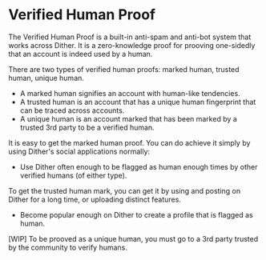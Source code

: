 # Verified Human Proof

The Verified Human Proof is a built-in anti-spam and anti-bot system that works across Dither. It is a zero-knowledge proof for prooving one-sidedly that an account is indeed used by a human.

There are two types of verified human proofs: marked human, trusted human, unique human.
 - A marked human signifies an account with human-like tendencies.
 - A trusted human is an account that has a unique human fingerprint that can be traced across accounts.
 - A unique human is an account marked that has been marked by a trusted 3rd party to be a verified human. 

It is easy to get the marked human proof. You can do achieve it simply by using Dither's social applications normally:
 - Use Dither often enough to be flagged as human enough times by other verified humans (of either type).

To get the trusted human mark, you can get it by using and posting on Dither for a long time, or uploading distinct features.
 - Become popular enough on Dither to create a profile that is flagged as human.

[WIP] To be prooved as a unique human, you must go to a 3rd party trusted by the community to verify humans.